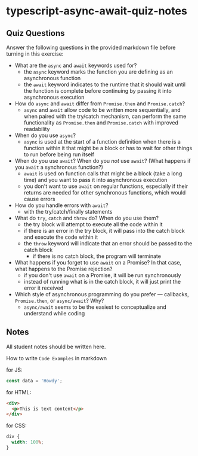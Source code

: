 # typescript-async-await-quiz-notes

## Quiz Questions

Answer the following questions in the provided markdown file before turning in this exercise:

- What are the `async` and `await` keywords used for?
  - the `async` keyword marks the function you are defining as an asynchronous function
  - the `await` keyword indicates to the runtime that it should wait until the function is complete before continuing by passing it into asynchronous execution
- How do `async` and `await` differ from `Promise.then` and `Promise.catch`?
  - `async` and `await` allow code to be written more sequentially, and when paired with the try/catch mechanism, can perform the same functionality as `Promise.then` and `Promise.catch` with improved readability
- When do you use `async`?
  - `async` is used at the start of a function definition when there is a function within it that might be a block or has to wait for other things to run before being run itself
- When do you use `await`? When do you _not_ use `await`? (What happens if you `await` a synchronous function?)
  - `await` is used on function calls that might be a block (take a long time) and you want to pass it into asynchronous execution
  - you don't want to use `await` on regular functions, especially if their returns are needed for other synchronous functions, which would cause errors
- How do you handle errors with `await`?
  - with the try/catch/finally statements
- What do `try`, `catch` and `throw` do? When do you use them?
  - the try block will attempt to execute all the code within it
  - if there is an error in the try block, it will pass into the catch block and execute the code within it
  - the `throw` keyword will indicate that an error should be passed to the catch block
    - if there is no catch block, the program will terminate
- What happens if you forget to use `await` on a Promise? In that case, what happens to the Promise rejection?
  - if you don't use `await` on a Promise, it will be run synchronously
  - instead of running what is in the catch block, it will just print the error it received
- Which style of asynchronous programming do you prefer — callbacks, `Promise.then`, or `async/await`? Why?
  - `async/await` seems to be the easiest to conceptualize and understand while coding

## Notes

All student notes should be written here.

How to write `Code Examples` in markdown

for JS:

```javascript
const data = 'Howdy';
```

for HTML:

```html
<div>
  <p>This is text content</p>
</div>
```

for CSS:

```css
div {
  width: 100%;
}
```
